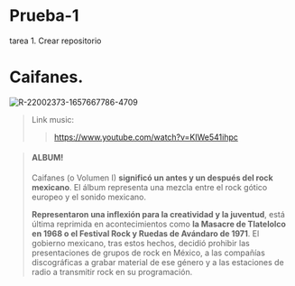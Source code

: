 # Prueba-1
tarea 1. Crear repositorio
# **Caifanes**.
![R-22002373-1657667786-4709](https://github.com/user-attachments/assets/31ee7c17-44e3-4f03-aac5-3bbac2b6748a)

>Link music:
>>https://www.youtube.com/watch?v=KIWe541ihpc

>#### ALBUM!
>Caifanes (o Volumen I) **significó un antes y un después del rock mexicano**. El álbum representa una mezcla entre el rock gótico europeo y el sonido mexicano.
>
>**Representaron una inflexión para la creatividad y la juventud**, está última reprimida en acontecimientos como **la Masacre de Tlatelolco en 1968 o el Festival Rock y Ruedas de Avándaro de 1971**. El gobierno mexicano, tras estos hechos, decidió prohibir las presentaciones de grupos de rock en México, a las compañías discográficas a grabar material de ese género y a las estaciones de radio a transmitir rock en su programación.

